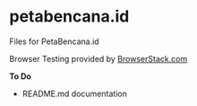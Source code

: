 # petabencana.id
Files for PetaBencana.id

Browser Testing provided by [BrowserStack.com](https://www.browserstack.com/)

**To Do**
- README.md documentation
